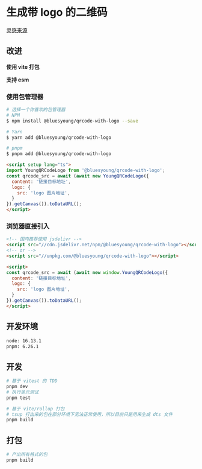 # 生成带 logo 的二维码

[灵感来源](https://github.com/zxpsuper/qrcode-with-logos)

## 改进

**使用 vite 打包**

**支持 esm**

### 使用包管理器

```bash
# 选择一个你喜欢的包管理器
# NPM
$ npm install @bluesyoung/qrcode-with-logo --save

# Yarn
$ yarn add @bluesyoung/qrcode-with-logo

# pnpm
$ pnpm add @bluesyoung/qrcode-with-logo
```

```html
<script setup lang="ts">
import YoungQRCodeLogo from '@bluesyoung/qrcode-with-logo';
const qrcode_src = await (await new YoungQRCodeLogo({
  content: '链接目标地址',
  logo: {
    src: 'logo 图片地址',
  }
}).getCanvas()).toDataURL();
</script>
```

### 浏览器直接引入

```html
<!-- 国内推荐使用 jsdelivr -->
<script src="//cdn.jsdelivr.net/npm/@bluesyoung/qrcode-with-logo"></script>
<!-- or -->
<script src="//unpkg.com/@bluesyoung/qrcode-with-logo"></script>

<script>
const qrcode_src = await (await new window.YoungQRCodeLogo({
  content: '链接目标地址',
  logo: {
    src: 'logo 图片地址',
  }
}).getCanvas()).toDataURL();
</script>
```

## 开发环境

```bash
node: 16.13.1
pnpm: 6.26.1
```

## 开发

```bash
# 基于 vitest 的 TDD
pnpm dev
# 执行单元测试
pnpm test

# 基于 vite/rollup 打包
# tsup 打出来的包在部分环境下无法正常使用，所以目前只是用来生成 dts 文件
pnpm build
```

## 打包

```bash
# 产出所有格式的包
pnpm build
```